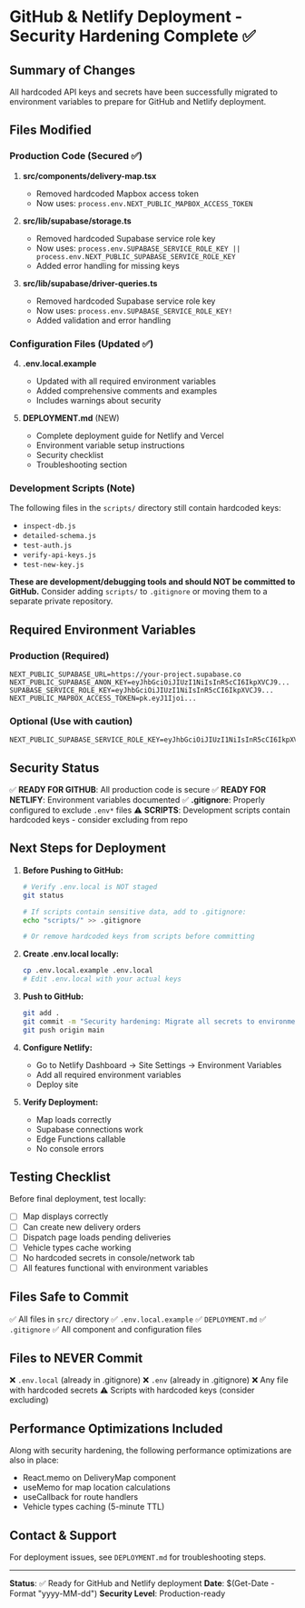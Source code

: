 # GitHub & Netlify Deployment - Security Hardening Complete ✅

## Summary of Changes

All hardcoded API keys and secrets have been successfully migrated to environment variables to prepare for GitHub and Netlify deployment.

## Files Modified

### Production Code (Secured ✅)

1. **src/components/delivery-map.tsx**
   - Removed hardcoded Mapbox access token
   - Now uses: `process.env.NEXT_PUBLIC_MAPBOX_ACCESS_TOKEN`

2. **src/lib/supabase/storage.ts**
   - Removed hardcoded Supabase service role key
   - Now uses: `process.env.SUPABASE_SERVICE_ROLE_KEY || process.env.NEXT_PUBLIC_SUPABASE_SERVICE_ROLE_KEY`
   - Added error handling for missing keys

3. **src/lib/supabase/driver-queries.ts**
   - Removed hardcoded Supabase service role key
   - Now uses: `process.env.SUPABASE_SERVICE_ROLE_KEY!`
   - Added validation and error handling

### Configuration Files (Updated ✅)

4. **.env.local.example**
   - Updated with all required environment variables
   - Added comprehensive comments and examples
   - Includes warnings about security

5. **DEPLOYMENT.md** (NEW)
   - Complete deployment guide for Netlify and Vercel
   - Environment variable setup instructions
   - Security checklist
   - Troubleshooting section

### Development Scripts (Note)

The following files in the `scripts/` directory still contain hardcoded keys:
- `inspect-db.js`
- `detailed-schema.js`
- `test-auth.js`
- `verify-api-keys.js`
- `test-new-key.js`

**These are development/debugging tools and should NOT be committed to GitHub.** Consider adding `scripts/` to `.gitignore` or moving them to a separate private repository.

## Required Environment Variables

### Production (Required)

```env
NEXT_PUBLIC_SUPABASE_URL=https://your-project.supabase.co
NEXT_PUBLIC_SUPABASE_ANON_KEY=eyJhbGciOiJIUzI1NiIsInR5cCI6IkpXVCJ9...
SUPABASE_SERVICE_ROLE_KEY=eyJhbGciOiJIUzI1NiIsInR5cCI6IkpXVCJ9...
NEXT_PUBLIC_MAPBOX_ACCESS_TOKEN=pk.eyJ1Ijoi...
```

### Optional (Use with caution)

```env
NEXT_PUBLIC_SUPABASE_SERVICE_ROLE_KEY=eyJhbGciOiJIUzI1NiIsInR5cCI6IkpXVCJ9...
```

## Security Status

✅ **READY FOR GITHUB**: All production code is secure
✅ **READY FOR NETLIFY**: Environment variables documented
✅ **.gitignore**: Properly configured to exclude `.env*` files
⚠️ **SCRIPTS**: Development scripts contain hardcoded keys - consider excluding from repo

## Next Steps for Deployment

1. **Before Pushing to GitHub:**
   ```bash
   # Verify .env.local is NOT staged
   git status
   
   # If scripts contain sensitive data, add to .gitignore:
   echo "scripts/" >> .gitignore
   
   # Or remove hardcoded keys from scripts before committing
   ```

2. **Create .env.local locally:**
   ```bash
   cp .env.local.example .env.local
   # Edit .env.local with your actual keys
   ```

3. **Push to GitHub:**
   ```bash
   git add .
   git commit -m "Security hardening: Migrate all secrets to environment variables"
   git push origin main
   ```

4. **Configure Netlify:**
   - Go to Netlify Dashboard → Site Settings → Environment Variables
   - Add all required environment variables
   - Deploy site

5. **Verify Deployment:**
   - Map loads correctly
   - Supabase connections work
   - Edge Functions callable
   - No console errors

## Testing Checklist

Before final deployment, test locally:

- [ ] Map displays correctly
- [ ] Can create new delivery orders
- [ ] Dispatch page loads pending deliveries
- [ ] Vehicle types cache working
- [ ] No hardcoded secrets in console/network tab
- [ ] All features functional with environment variables

## Files Safe to Commit

✅ All files in `src/` directory
✅ `.env.local.example`
✅ `DEPLOYMENT.md`
✅ `.gitignore`
✅ All component and configuration files

## Files to NEVER Commit

❌ `.env.local` (already in .gitignore)
❌ `.env` (already in .gitignore)
❌ Any file with hardcoded secrets
⚠️ Scripts with hardcoded keys (consider excluding)

## Performance Optimizations Included

Along with security hardening, the following performance optimizations are also in place:

- React.memo on DeliveryMap component
- useMemo for map location calculations
- useCallback for route handlers
- Vehicle types caching (5-minute TTL)

## Contact & Support

For deployment issues, see `DEPLOYMENT.md` for troubleshooting steps.

---

**Status**: ✅ Ready for GitHub and Netlify deployment
**Date**: $(Get-Date -Format "yyyy-MM-dd")
**Security Level**: Production-ready
